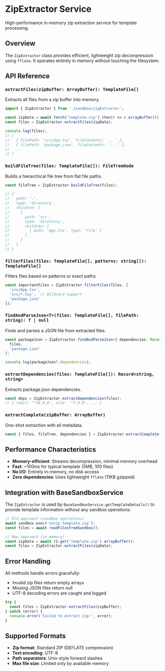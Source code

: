 # ZipExtractor Service

High-performance in-memory zip extraction service for template processing.

## Overview

The `ZipExtractor` class provides efficient, lightweight zip decompression using `fflate`. It operates entirely in memory without touching the filesystem.

## API Reference

### `extractFiles(zipBuffer: ArrayBuffer): TemplateFile[]`

Extracts all files from a zip buffer into memory.

```typescript
import { ZipExtractor } from './sandbox/zipExtractor';

const zipData = await fetch('template.zip').then(r => r.arrayBuffer());
const files = ZipExtractor.extractFiles(zipData);

console.log(files);
// [
//   { filePath: 'src/App.tsx', fileContents: '...' },
//   { filePath: 'package.json', fileContents: '...' },
//   ...
// ]
```

### `buildFileTree(files: TemplateFile[]): FileTreeNode`

Builds a hierarchical file tree from flat file paths.

```typescript
const fileTree = ZipExtractor.buildFileTree(files);

// {
//   path: '.',
//   type: 'directory',
//   children: [
//     {
//       path: 'src',
//       type: 'directory',
//       children: [
//         { path: 'App.tsx', type: 'file' }
//       ]
//     }
//   ]
// }
```

### `filterFiles(files: TemplateFile[], patterns: string[]): TemplateFile[]`

Filters files based on patterns or exact paths.

```typescript
const importantFiles = ZipExtractor.filterFiles(files, [
  'src/App.tsx',
  'src/*.tsx',  // Wildcard support
  'package.json'
]);
```

### `findAndParseJson<T>(files: TemplateFile[], filePath: string): T | null`

Finds and parses a JSON file from extracted files.

```typescript
const packageJson = ZipExtractor.findAndParseJson<{ dependencies: Record<string, string> }>(
  files,
  'package.json'
);

console.log(packageJson?.dependencies);
```

### `extractDependencies(files: TemplateFile[]): Record<string, string>`

Extracts package.json dependencies.

```typescript
const deps = ZipExtractor.extractDependencies(files);
// { react: '^18.0.0', vite: '^5.0.0', ... }
```

### `extractComplete(zipBuffer: ArrayBuffer)`

One-shot extraction with all metadata.

```typescript
const { files, fileTree, dependencies } = ZipExtractor.extractComplete(zipBuffer);
```

## Performance Characteristics

- **Memory-efficient**: Streams decompression, minimal memory overhead
- **Fast**: ~100ms for typical template (5MB, 100 files)
- **No I/O**: Entirely in-memory, no disk access
- **Zero dependencies**: Uses lightweight `fflate` (11KB gzipped)

## Integration with BaseSandboxService

The `ZipExtractor` is used by `BaseSandboxService.getTemplateDetails()` to provide template information without any sandbox operations:

```typescript
// Old approach (sandbox operations)
await sandbox.exec('unzip template.zip');
const files = await readFilesFromSandbox();

// New approach (in-memory)
const zipData = await r2.get('template.zip').arrayBuffer();
const files = ZipExtractor.extractFiles(zipData);
```

## Error Handling

All methods handle errors gracefully:
- Invalid zip files return empty arrays
- Missing JSON files return null
- UTF-8 decoding errors are caught and logged

```typescript
try {
  const files = ZipExtractor.extractFiles(zipBuffer);
} catch (error) {
  console.error('Failed to extract zip:', error);
}
```

## Supported Formats

- **Zip format**: Standard ZIP (DEFLATE compression)
- **Text encoding**: UTF-8
- **Path separators**: Unix-style forward slashes
- **Max file size**: Limited only by available memory
